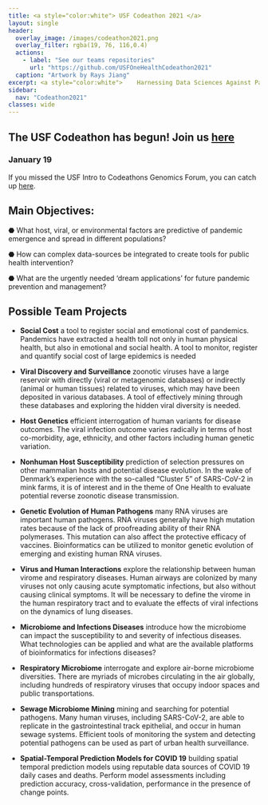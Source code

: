 ```yaml
---
title: <a style="color:white"> USF Codeathon 2021 </a>
layout: single
header:
  overlay_image: /images/codeathon2021.png
  overlay_filter: rgba(19, 76, 116,0.4)
  actions:
    - label: "See our teams repositories"
      url: "https://github.com/USFOneHealthCodeathon2021"
  caption: "Artwork by Rays Jiang"
excerpt: <a style="color:white">    Harnessing Data Sciences Against Pandemics</a>
sidebar:
  nav: "Codeathon2021"
classes: wide
---
```


<h2>The USF Codeathon has begun! Join us <a href="https://www.airmeet.com/e/6c1e1bc0-4396-11eb-bd6c-597038b87a94">here<a></h2>


### January 19
If you missed the USF Intro to Codeathons Genomics Forum, you can catch up [here](https://web.microsoftstream.com/video/3b8fb3f6-a89b-4f10-b2e1-3bc338acc076).

## Main Objectives: 

⬣ What host, viral, or environmental factors are predictive of pandemic emergence and spread in different populations?

⬣ How can complex data-sources be integrated to create tools for public health intervention?

⬣ What are the urgently needed ‘dream applications’ for future pandemic prevention and management?

## Possible Team Projects 

- **Social Cost** a tool to register social and emotional cost of pandemics. Pandemics have extracted a health toll not only in human physical health, but also in emotional and social health. A tool to monitor, register and quantify social cost of large epidemics is needed

- **Viral Discovery and Surveillance** zoonotic viruses have a large reservoir with directly (viral or metagenomic databases) or indirectly (animal or human tissues) related to viruses, which may have been deposited in various databases. A tool of effectively mining through these databases and exploring the hidden viral diversity is needed. 

- **Host Genetics** efficient interrogation of human variants for disease outcomes. The viral infection outcome varies radically in terms of host co-morbidity, age, ethnicity, and other factors including human genetic variation. 

- **Nonhuman Host Susceptibility** prediction of selection pressures on other mammalian hosts and potential disease evolution. In the wake of Denmark’s experience with the so-called “Cluster 5” of SARS-CoV-2 in mink farms, it is of interest and in the theme of One Health to evaluate potential reverse zoonotic disease transmission.

- **Genetic Evolution of Human Pathogens** many RNA viruses are important human pathogens. RNA viruses generally have high mutation rates because of the lack of proofreading ability of their RNA polymerases. This mutation can also affect the protective efficacy of vaccines. Bioinformatics can be utilized to monitor genetic evolution of emerging and existing human RNA viruses.

- **Virus and Human Interactions** explore the relationship between human virome and respiratory diseases. Human airways are colonized by many viruses not only causing acute symptomatic infections, but also without causing clinical symptoms. It will be necessary to define the virome in the human respiratory tract and to evaluate the effects of viral infections on the dynamics of lung diseases. 

- **Microbiome and Infections Diseases** introduce how the microbiome can impact the susceptibility to and severity of infectious diseases. What technologies can be applied and what are the available platforms of bioinformatics for infections diseases?

- **Respiratory Microbiome** interrogate and explore air-borne microbiome diversities. There are myriads of microbes circulating in the air globally, including hundreds of respiratory viruses that occupy indoor spaces and public transportations. 

- **Sewage Microbiome Mining** mining and searching for potential pathogens. Many human viruses, including SARS-CoV-2, are able to replicate in the gastrointestinal track epithelial, and occur in human sewage systems. Efficient tools of monitoring the system and detecting potential pathogens can be used as part of urban health surveillance. 

- **Spatial-Temporal Prediction Models for COVID 19**  building spatial temporal prediction models using reputable data sources of COVID 19 daily cases and deaths. Perform model assessments including prediction accuracy, cross-validation, performance in the presence of change points. 
